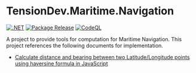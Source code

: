 # TensionDev.Maritime.Navigation

[![.NET](https://github.com/TensionDev/Navigation/actions/workflows/dotnet.yml/badge.svg)](https://github.com/TensionDev/Navigation/actions/workflows/dotnet.yml)
[![Package Release](https://github.com/TensionDev/Navigation/actions/workflows/package-release.yml/badge.svg)](https://github.com/TensionDev/Navigation/actions/workflows/package-release.yml)
[![CodeQL](https://github.com/TensionDev/Navigation/actions/workflows/codeql-analysis.yml/badge.svg)](https://github.com/TensionDev/Navigation/actions/workflows/codeql-analysis.yml)

A project to provide tools for computation for Maritime Navigation.
This project references the following documents for implementation.
- [Calculate distance and bearing between two Latitude/Longitude points using haversine formula in JavaScript](https://www.movable-type.co.uk/scripts/latlong.html)

